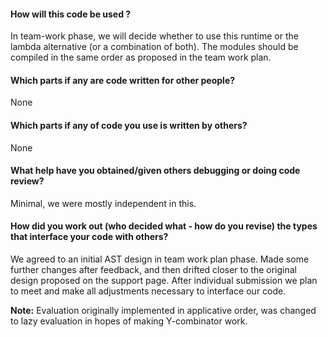 #### How will this code be used ?
In team-work phase, we will decide whether to use this runtime or the lambda alternative (or a combination of both).
The modules should be compiled in the same order as proposed in the team work plan. 

#### Which parts if any are code written for other people?
None

#### Which parts if any of code you use is written by others?
None

#### What help have you obtained/given others debugging or doing code review?
Minimal, we were mostly independent in this.

#### How did you work out (who decided what - how do you revise) the types that interface your code with others?
We agreed to an initial AST design in team work plan phase. Made some further changes after feedback, and then
drifted closer to the original design proposed on the support page. After individual submission we plan to meet and make all adjustments necessary to interface our code.


**Note:** Evaluation originally implemented in applicative order, was changed to lazy evaluation in hopes of making Y-combinator work.